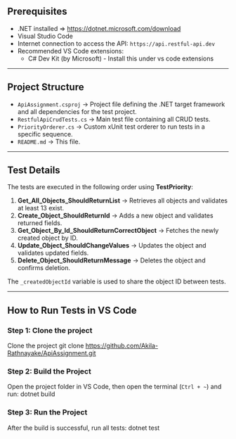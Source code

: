 
## **Prerequisites**

- .NET installed => https://dotnet.microsoft.com/download
- Visual Studio Code
- Internet connection to access the API: `https://api.restful-api.dev`
- Recommended VS Code extensions:
  - C# Dev Kit (by Microsoft) - Install this under vs code extensions 

---

## **Project Structure**

- `ApiAssignment.csproj` → Project file defining the .NET target framework and all dependencies for the test project.
- `RestfulApiCrudTests.cs` → Main test file containing all CRUD tests.
- `PriorityOrderer.cs` → Custom xUnit test orderer to run tests in a specific sequence.
- `README.md` → This file.

---

## **Test Details**

The tests are executed in the following order using **TestPriority**:

1. **Get_All_Objects_ShouldReturnList** → Retrieves all objects and validates at least 13 exist.
2. **Create_Object_ShouldReturnId** → Adds a new object and validates returned fields.
3. **Get_Object_By_Id_ShouldReturnCorrectObject** → Fetches the newly created object by ID.
4. **Update_Object_ShouldChangeValues** → Updates the object and validates updated fields.
5. **Delete_Object_ShouldReturnMessage** → Deletes the object and confirms deletion.

The `_createdObjectId` variable is used to share the object ID between tests.

---
## **How to Run Tests in VS Code**

### **Step 1: Clone the project**
Clone the project 
git clone https://github.com/Akila-Rathnayake/ApiAssignment.git

### **Step 2: Build the Project**

Open the project folder in VS Code, then open the terminal (`Ctrl + ~`) and run: 
dotnet build

### **Step 3: Run the Project**
After the build is successful, run all tests: 
dotnet test
